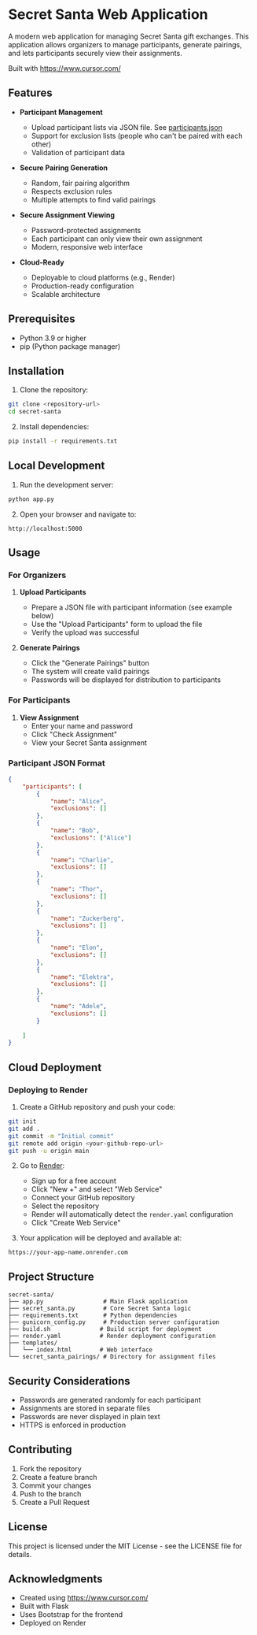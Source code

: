# Secret Santa Web Application

A modern web application for managing Secret Santa gift exchanges. This application allows organizers to manage participants, generate pairings, and lets participants securely view their assignments.

Built with https://www.cursor.com/

## Features

- **Participant Management**
  - Upload participant lists via JSON file. See [participants.json](participants.json)
  - Support for exclusion lists (people who can't be paired with each other)
  - Validation of participant data

- **Secure Pairing Generation**
  - Random, fair pairing algorithm
  - Respects exclusion rules
  - Multiple attempts to find valid pairings

- **Secure Assignment Viewing**
  - Password-protected assignments
  - Each participant can only view their own assignment
  - Modern, responsive web interface

- **Cloud-Ready**
  - Deployable to cloud platforms (e.g., Render)
  - Production-ready configuration
  - Scalable architecture

## Prerequisites

- Python 3.9 or higher
- pip (Python package manager)

## Installation

1. Clone the repository:
```bash
git clone <repository-url>
cd secret-santa
```

2. Install dependencies:
```bash
pip install -r requirements.txt
```

## Local Development

1. Run the development server:
```bash
python app.py
```

2. Open your browser and navigate to:
```
http://localhost:5000
```

## Usage

### For Organizers

1. **Upload Participants**
   - Prepare a JSON file with participant information (see example below)
   - Use the "Upload Participants" form to upload the file
   - Verify the upload was successful

2. **Generate Pairings**
   - Click the "Generate Pairings" button
   - The system will create valid pairings
   - Passwords will be displayed for distribution to participants

### For Participants

1. **View Assignment**
   - Enter your name and password
   - Click "Check Assignment"
   - View your Secret Santa assignment

### Participant JSON Format

```json
{
    "participants": [
        {
            "name": "Alice",
            "exclusions": []
        },
        {
            "name": "Bob",
            "exclusions": ["Alice"]
        },
        {
            "name": "Charlie",
            "exclusions": []
        },
        {
            "name": "Thor",
            "exclusions": []
        },
        {
            "name": "Zuckerberg",
            "exclusions": []
        },
        {
            "name": "Elon",
            "exclusions": []
        }, 
        {
            "name": "Elektra",
            "exclusions": []
        },
        {
            "name": "Adele",
            "exclusions": []
        }
            
    ]
}
```

## Cloud Deployment

### Deploying to Render

1. Create a GitHub repository and push your code:
```bash
git init
git add .
git commit -m "Initial commit"
git remote add origin <your-github-repo-url>
git push -u origin main
```

2. Go to [Render](https://render.com):
   - Sign up for a free account
   - Click "New +" and select "Web Service"
   - Connect your GitHub repository
   - Select the repository
   - Render will automatically detect the `render.yaml` configuration
   - Click "Create Web Service"

3. Your application will be deployed and available at:
```
https://your-app-name.onrender.com
```

## Project Structure

```
secret-santa/
├── app.py                 # Main Flask application
├── secret_santa.py        # Core Secret Santa logic
├── requirements.txt       # Python dependencies
├── gunicorn_config.py     # Production server configuration
├── build.sh              # Build script for deployment
├── render.yaml           # Render deployment configuration
├── templates/
│   └── index.html        # Web interface
└── secret_santa_pairings/ # Directory for assignment files
```

## Security Considerations

- Passwords are generated randomly for each participant
- Assignments are stored in separate files
- Passwords are never displayed in plain text
- HTTPS is enforced in production

## Contributing

1. Fork the repository
2. Create a feature branch
3. Commit your changes
4. Push to the branch
5. Create a Pull Request

## License

This project is licensed under the MIT License - see the LICENSE file for details.

## Acknowledgments

- Created using https://www.cursor.com/
- Built with Flask
- Uses Bootstrap for the frontend
- Deployed on Render